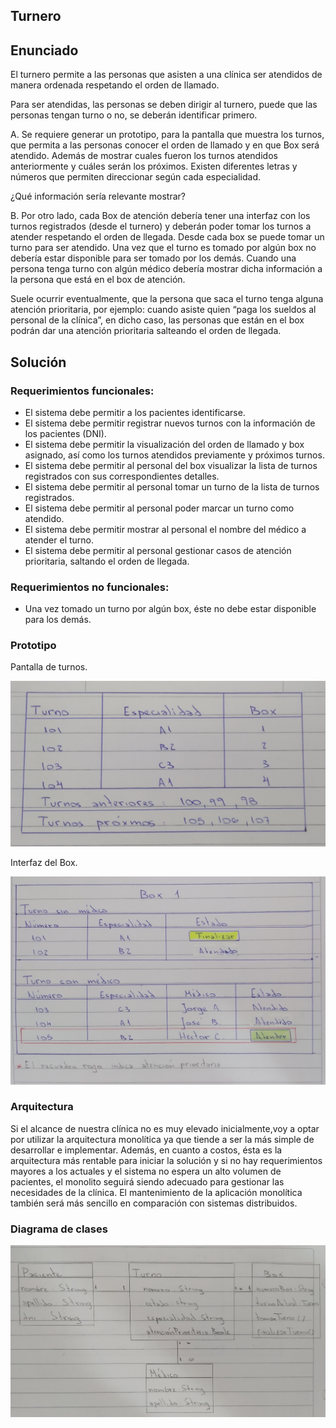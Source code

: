 ## Turnero

## Enunciado

El turnero permite a las personas que asisten a una clínica ser atendidos de manera ordenada respetando el orden de llamado.

Para ser atendidas, las personas se deben dirigir al turnero, puede que las personas tengan turno o no, se deberán identificar primero.

A. Se requiere generar un prototipo, para la pantalla que muestra los turnos, que permita a las personas conocer el orden de llamado y en que Box será atendido. Además de mostrar cuales fueron los turnos atendidos anteriormente y cuáles serán los próximos. Existen diferentes letras y números que permiten direccionar según cada especialidad.

¿Qué información sería relevante mostrar?

B. Por otro lado, cada Box de atención debería tener una interfaz con los turnos registrados (desde el turnero) y deberán poder tomar los turnos a atender respetando el orden de llegada. Desde cada box se puede tomar un turno para ser atendido. Una vez que el turno es tomado por algún box no debería estar disponible para ser tomado por los demás. Cuando una persona tenga turno con algún médico debería mostrar dicha información a la persona que está en el box de atención.

Suele ocurrir eventualmente, que la persona que saca el turno tenga alguna atención prioritaria, por ejemplo: cuando asiste quien “paga los sueldos al personal de la clínica”, en dicho caso, las personas que están en el box podrán dar una atención prioritaria salteando el orden de llegada.

## Solución

### Requerimientos funcionales:

- El sistema debe permitir a los pacientes identificarse.
- El sistema debe permitir registrar nuevos turnos con la información de los pacientes (DNI).
- El sistema debe permitir la visualización del orden de llamado y box asignado, así como los turnos atendidos previamente y próximos turnos.
- El sistema debe permitir al personal del box visualizar la lista de turnos registrados con sus correspondientes detalles.
- El sistema debe permitir al personal tomar un turno de la lista de turnos registrados.
- El sistema debe permitir al personal poder marcar un turno como atendido.
- El sistema debe permitir mostrar al personal el nombre del médico a atender el turno.
- El sistema debe permitir al personal gestionar casos de atención prioritaria, saltando el orden de llegada.

### Requerimientos no funcionales:

- Una vez tomado un turno por algún box, éste no debe estar disponible para los demás.

### Prototipo

Pantalla de turnos.

![PantallaTurnos](Pantalla.jpg)

Interfaz del Box.

![Box](Box.jpg)

### Arquitectura

Si el alcance de nuestra clínica no es muy elevado inicialmente,voy a optar por utilizar la arquitectura monolítica ya que tiende a ser la más simple de desarrollar e implementar. Además, en cuanto a costos, ésta es la arquitectura más rentable para iniciar la solución y si no hay requerimientos mayores a los actuales y el sistema no espera un alto volumen de pacientes, el monolito seguirá siendo adecuado para gestionar las necesidades de la clínica. El mantenimiento de la aplicación monolítica también será más sencillo en comparación con sistemas distribuidos.

### Diagrama de clases

![DiagramaDeClases](DiagramaDeClases.jpg)